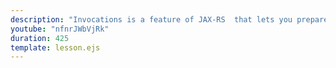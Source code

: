 ```yaml
---
description: "Invocations is a feature of JAX-RS  that lets you prepare a request  with all the necessary parameters and configuration, in order to issue the request at a later time."
youtube: "nfnrJWbVjRk"
duration: 425
template: lesson.ejs
---
```

